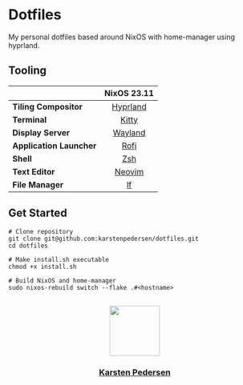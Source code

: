 # Dotfiles

My personal dotfiles based around NixOS with home-manager using hyprland.

## Tooling

|                          |                  NixOS 23.11               |
|--------------------------|:------------------------------------------:|
| **Tiling Compositor**    | [Hyprland](https://hyprland.org)           |
| **Terminal**             | [Kitty](https://sw.kovidgoyal.net/kitty/)  |
| **Display Server**       | [Wayland](https://wayland.freedesktop.org) |
| **Application Launcher** | [Rofi](https://github.com/davatorium/rofi) |
| **Shell**                | [Zsh](https://zsh.sourceforge.io)          |
| **Text Editor**          | [Neovim](https://neovim.io)                |
| **File Manager**         | [lf](https://github.com/gokcehan/lf)       |

## Get Started

```
# Clone repository
git clone git@github.com:karstenpedersen/dotfiles.git
cd dotfiles

# Make install.sh executable
chmod +x install.sh

# Build NixOS and home-manager
sudo nixos-rebuild switch --flake .#<hostname>
```

## 
<div id="header" align="center">
  <a href="https://github.com/karstenpedersen/">
    <img src="https://avatars.githubusercontent.com/u/53978294?v=4" width="100"/>
  </a>
  <a href="https://github.com/karstenpedersen/">
    <h3>Karsten Pedersen</h3>  
  </a>
</div>
